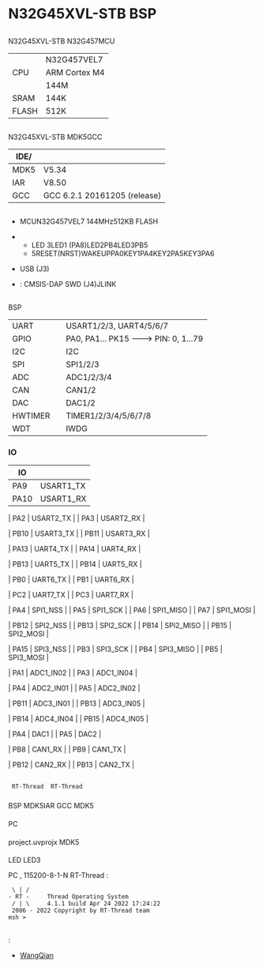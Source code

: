 # N32G45XVL-STB BSP 

## 

N32G45XVL-STB N32G457MCU

|       |           |
| --------- | ------------- |
|   | N32G457VEL7   |
| CPU       | ARM Cortex M4 |
|       | 144M          |
| SRAM  | 144K          |
| FLASH | 512K          |

## 

N32G45XVL-STB MDK5GCC

| IDE/ |                     |
| ---------- | ---------------------------- |
| MDK5       | V5.34                        |
| IAR        | V8.50                        |
| GCC        | GCC 6.2.1 20161205 (release) |

## 

- MCUN32G457VEL7 144MHz512KB FLASH
- 
  - LED 3LED1 (PA8)LED2PB4LED3PB5
  - 5RESET(NRST)WAKEUPPA0KEY1PA4KEY2PA5KEY3PA6

- USB (J3)
- :  CMSIS-DAP SWD (J4)JLINK

## 

 BSP 

|       |    |                        |
| --------- | --------  | ------------------------   |
| UART      |       | USART1/2/3, UART4/5/6/7    |
| GPIO      |       | PA0, PA1... PK15 ---> PIN: 0, 1...79 |
| I2C       |       | I2C                    |
| SPI       |       | SPI1/2/3                   |
| ADC       |       | ADC1/2/3/4                 |
| CAN       |       | CAN1/2                     |
| DAC       |       | DAC1/2                     |
| HWTIMER   |       | TIMER1/2/3/4/5/6/7/8       |
| WDT       |       | IWDG                       |

### IO

| IO |  |
| ---- | -------------- |
| PA9  | USART1_TX      |
| PA10 | USART1_RX      |

| PA2  | USART2_TX      |
| PA3  | USART2_RX      |

| PB10 | USART3_TX      |
| PB11 | USART3_RX      |

| PA13 | UART4_TX       |
| PA14 | UART4_RX       |

| PB13 | UART5_TX       |
| PB14 | UART5_RX       |

| PB0  | UART6_TX       |
| PB1  | UART6_RX       |

| PC2  | UART7_TX       |
| PC3  | UART7_RX       |

| PA4  | SPI1_NSS       |
| PA5  | SPI1_SCK       |
| PA6  | SPI1_MISO      |
| PA7  | SPI1_MOSI      |

| PB12 | SPI2_NSS       |
| PB13 | SPI2_SCK       |
| PB14 | SPI2_MISO      |
| PB15 | SPI2_MOSI      |

| PA15 | SPI3_NSS       |
| PB3  | SPI3_SCK       |
| PB4  | SPI3_MISO      |
| PB5  | SPI3_MOSI      |

| PA1  | ADC1_IN02      |
| PA3  | ADC1_IN04      |

| PA4  | ADC2_IN01      |
| PA5  | ADC2_IN02      |

| PB11 | ADC3_IN01      |
| PB13 | ADC3_IN05      |

| PB14 | ADC4_IN04       |
| PB15 | ADC4_IN05       |

| PA4  | DAC1           |
| PA5  | DAC2           |

| PB8  | CAN1_RX        |
| PB9  | CAN1_TX        |

| PB12 | CAN2_RX        |
| PB13 | CAN2_TX        |

## 

     RT-Thread  RT-Thread  

### 

 BSP  MDK5IAR GCC  MDK5 

#### 

 PC

#### 

 project.uvprojx  MDK5 

#### 

 LED LED3 

 PC , 115200-8-1-N RT-Thread :

```
 \ | /
- RT -     Thread Operating System
 / | \     4.1.1 build Apr 24 2022 17:24:22
 2006 - 2022 Copyright by RT-Thread team
msh >
```

## 



## 

:

- [WangQian](https://github.com/NationsHuanghanbin)
